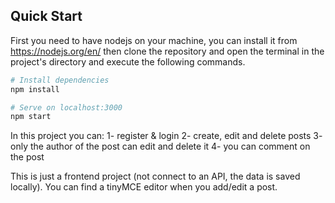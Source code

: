 ## Quick Start

First you need to have nodejs on your machine, you can install it from https://nodejs.org/en/ then clone the repository and open the terminal in the project's directory and execute the following commands.

```bash
# Install dependencies
npm install

# Serve on localhost:3000
npm start
```
In this project you can:
1- register & login
2- create, edit and delete posts
3- only the author of the post can edit and delete it
4- you can comment on the post

This is just a frontend project (not connect to an API, the data is saved locally).
You can find a tinyMCE editor when you add/edit a post.
